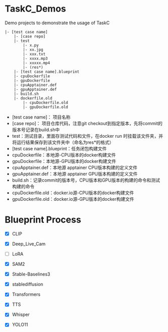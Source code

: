 # TaskC_Demos
Demo projects to demonstrate the usage of TaskC

```
|- [test case name]
    |- [case repo]
    |- test
        |- x.py
        |- xx.jpg
        |- xxx.txt
        |- xxxx.mp3
        |- xxxxx.mp4
        |- (res*)
    |- [test case name].blueprint
    |- cpuDockerfile
    |- gpuDockerfile
    |- cpuApptainer.def
    |- gpuApptainer.def
    |- build.sh
    |- dockerfile.old
        |- cpuDockerfile.old
        |- gpuDockerfile.old
```
+ [test case name]： 项目名称
+ [case repo]： 项目仓库代码，注意git checkout到指定版本，先将commit的版本号记录在build.sh中
+ test：测试目录，里面存测试代码和文件，在docker run 时挂载该文件夹，并将运行结果保存到该文件夹中（命名为res*的格式）
+ [test case name].blueprint：任务闭包构建文件
+ cpuDockerfile：本地源-CPU版本的docker构建文件
+ gpuDockerfile：本地源-GPU版本的docker构建文件
+ cpuApptainer.def：本地源 apptainer CPU版本构建的定义文件
+ gpuApptainer.def：本地源 apptainer GPU版本构建的定义文件
+ build.sh：记录commit的版本号，CPU版本和GPU版本的构建的命令和测试构建的命令
+ cpuDockerfile.old：docker.io源-CPU版本的docker构建文件
+ gpuDockerfile.old：docker.io源-GPU版本的docker构建文件

# Blueprint Process
- [x] CLIP
- [x] Deep_Live_Cam 
- [ ] LoRA
- [x] SAM2
- [x] Stable-Baselines3
- [x] stablediffusion
- [x] Transformers
- [x] TTS
- [x] Whisper
- [x] YOLO11

